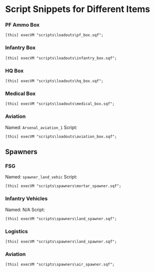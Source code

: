 # Script Snippets for Different Items

### PF Ammo Box
```
[this] execVM "scripts\loadouts\pf_box.sqf";
```

### Infantry Box
```
[this] execVM "scripts\loadouts\infantry_box.sqf";
```
### HQ Box
```
[this] execVM "scripts\loadouts\hq_box.sqf";
```

### Medical Box
```
[this] execVM "scripts\loadouts\medical_box.sqf";
```

### Aviation
Named: `Arsenal_aviation_1`
Script:
```
[this] execVM "scripts\loadouts\aviation_box.sqf";
```

## Spawners

### FSG
Named: `spawner_land_vehic`
Script:
```
[this] execVM "scripts\spawners\mortar_spawner.sqf";
```

### Infantry Vehicles
Named: N/A
Script: 
```
[this] execVM "scripts\spawners\land_spawner.sqf";
```

### Logistics
```
[this] execVM "scripts\spawners\land_spawner.sqf";
```

### Aviation
```
[this] execVM "scripts\spawners\air_spawner.sqf";
```
